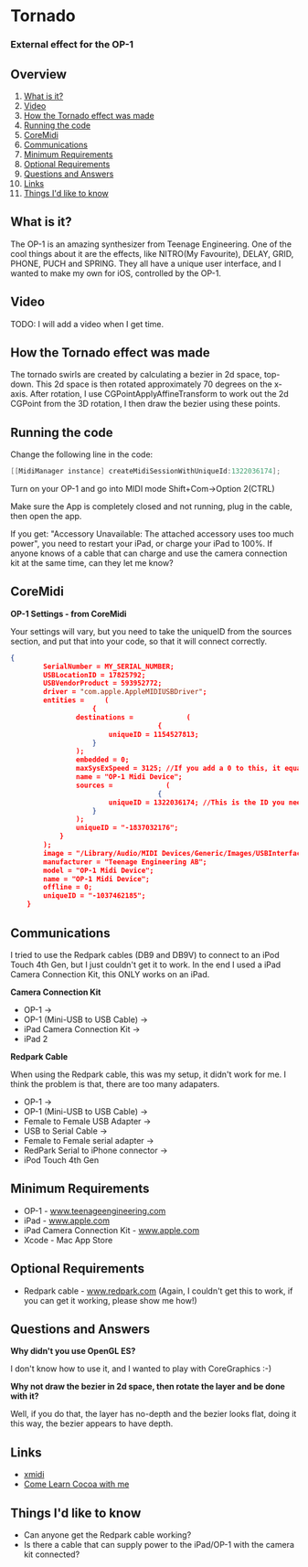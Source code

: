 # Tornado

### External effect for the OP-1

Overview
---------

01. [What is it?](https://github.com/Gameweaver/Tornado#what-is-it?)
02. [Video](https://github.com/Gameweaver/Tornado#video)
03. [How the Tornado effect was made](https://github.com/Gameweaver/Tornado#how-the-tornado-effect-was-made)
04. [Running the code](https://github.com/Gameweaver/Tornado#running-the-code)
05. [CoreMidi](https://github.com/Gameweaver/Tornado#coremidi)
06. [Communications](https://github.com/Gameweaver/Tornado#communications)
07. [Minimum Requirements](https://github.com/Gameweaver/Tornado#minimum-requirements)
08. [Optional Requirements](https://github.com/Gameweaver/Tornado#optional-requirements)
09. [Questions and Answers](https://github.com/Gameweaver/Tornado#questions-and-answers)
10. [Links](https://github.com/Gameweaver/Tornado#links)
11. [Things I'd like to know](https://github.com/Gameweaver/Tornado#things-id-like-to-know)

What is it?
-----------

The OP-1 is an amazing synthesizer from Teenage Engineering. One of the cool things
about it are the effects, like NITRO(My Favourite), DELAY, GRID, PHONE, PUCH and SPRING.
They all have a unique user interface, and I wanted to make my own for iOS, controlled
by the OP-1.

Video
-----

TODO: I will add a video when I get time.

How the Tornado effect was made
--------------------------------

The tornado swirls are created by calculating a bezier in 2d space, top-down.
This 2d space is then rotated approximately 70 degrees on the x-axis.
After rotation, I use CGPointApplyAffineTransform to work out the 2d CGPoint
from the 3D rotation, I then draw the bezier using these points.

Running the code
-----------------

Change the following line in the code:

```objective-c
[[MidiManager instance] createMidiSessionWithUniqueId:1322036174];
```

Turn on your OP-1 and go into MIDI mode Shift+Com->Option 2(CTRL)

Make sure the App is completely closed and not running, plug in the cable, then
open the app.

If you get: "Accessory Unavailable: The attached accessory uses too much power", you need
to restart your iPad, or charge your iPad to 100%. If anyone knows of a cable that
can charge and use the camera connection kit at the same time, can they let me know?

CoreMidi
--------

**OP-1 Settings - from CoreMidi**

Your settings will vary, but you need to take the uniqueID from the
sources section, and put that into your code, so that it will connect
correctly.

```json
{
	    SerialNumber = MY_SERIAL_NUMBER;
	    USBLocationID = 17825792;
	    USBVendorProduct = 593952772;
	    driver = "com.apple.AppleMIDIUSBDriver";
	    entities =     (
	                {
	            destinations =             (
	                                {
	                    uniqueID = 1154527813;
	                }
	            );
	            embedded = 0;
	            maxSysExSpeed = 3125; //If you add a 0 to this, it equals midi baud rate.
	            name = "OP-1 Midi Device";
	            sources =             (
	                                {
	                    uniqueID = 1322036174; //This is the ID you need to put into the code.
	                }
	            );
	            uniqueID = "-1837032176";
	        }
	    );
	    image = "/Library/Audio/MIDI Devices/Generic/Images/USBInterface.tiff";
	    manufacturer = "Teenage Engineering AB";
	    model = "OP-1 Midi Device";
	    name = "OP-1 Midi Device";
	    offline = 0;
	    uniqueID = "-1037462185";
	}
```

Communications
--------------

I tried to use the Redpark cables (DB9 and DB9V) to connect to an iPod Touch 4th Gen,
but I just couldn't get it to work. In the end I used a iPad Camera Connection Kit,
this ONLY works on an iPad.

**Camera Connection Kit**

* OP-1 ->
* OP-1 (Mini-USB to USB Cable) -> 
* iPad Camera Connection Kit -> 
* iPad 2

**Redpark Cable**

When using the Redpark cable, this was my setup, it didn't work for me. I think the problem
is that, there are too many adapaters.

* OP-1 -> 
* OP-1 (Mini-USB to USB Cable) -> 
* Female to Female USB Adapter ->
* USB to Serial Cable ->
* Female to Female serial adapter ->
* RedPark Serial to iPhone connector ->
* iPod Touch 4th Gen


Minimum Requirements
---------------------

* OP-1 - www.teenageengineering.com
* iPad - www.apple.com
* iPad Camera Connection Kit - www.apple.com
* Xcode - Mac App Store

Optional Requirements
----------------------

* Redpark cable - www.redpark.com (Again, I couldn't get this to work, if you can get it working, please show me how!)

Questions and Answers
----------------------

**Why didn't you use OpenGL ES?**

I don't know how to use it, and I wanted to play with CoreGraphics :-)

**Why not draw the bezier in 2d space, then rotate the layer and be done with it?**

Well, if you do that, the layer has no-depth and the bezier looks flat, 
doing it this way, the bezier appears to have depth. 

Links
-----------

* [xmidi](http://xmidi.com/blog/how-to-access-midi-devices-with-coremidi/)
* [Come Learn Cocoa with me](http://comelearncocoawithme.blogspot.co.uk/2011/08/reading-from-external-controllers-with.html)

Things I'd like to know
------------------------

* Can anyone get the Redpark cable working?
* Is there a cable that can supply power to the iPad/OP-1 with the camera kit connected?